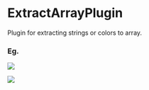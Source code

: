 # ExtractArrayPlugin
Plugin for extracting strings or colors to array.

### Eg.

![](http://7xsi11.com1.z0.glb.clouddn.com/plugin-extract-array-2.png)

![](http://7xsi11.com1.z0.glb.clouddn.com/plugin-extract-array-3.png)